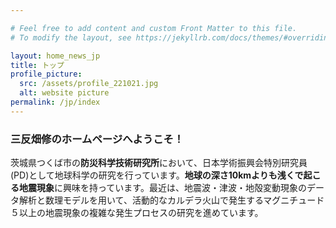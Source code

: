 ```yaml
---

# Feel free to add content and custom Front Matter to this file.
# To modify the layout, see https://jekyllrb.com/docs/themes/#overriding-theme-defaults

layout: home_news_jp
title: トップ
profile_picture:
  src: /assets/profile_221021.jpg
  alt: website picture
permalink: /jp/index
---
```

### **三反畑修のホームページへようこそ！**

茨城県つくば市の**防災科学技術研究所**において、日本学術振興会特別研究員(PD)として地球科学の研究を行っています。**地球の深さ10kmよりも浅くで起こる地震現象**に興味を持っています。最近は、地震波・津波・地殻変動現象のデータ解析と数理モデルを用いて、活動的なカルデラ火山で発生するマグニチュード５以上の地震現象の複雑な発生プロセスの研究を進めています。
<br/>
